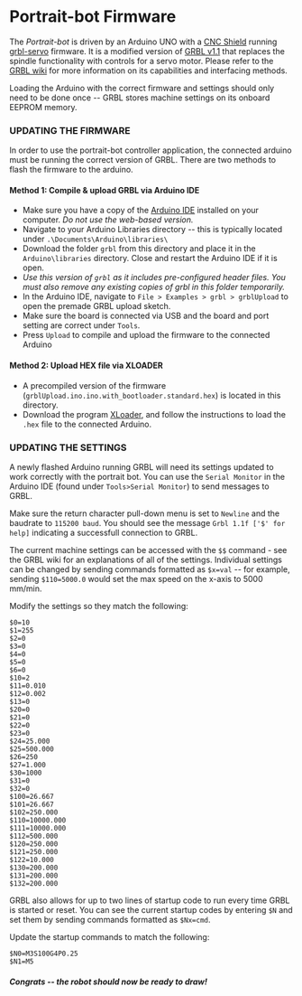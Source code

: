 # Portrait-bot Firmware

The _Portrait-bot_ is driven by an Arduino UNO with a [CNC Shield](http://blog.protoneer.co.nz/arduino-cnc-shield/) running [grbl-servo](https://github.com/cprezzi/grbl-servo) firmware. It is a modified version of [GRBL v1.1](https://github.com/gnea/grbl/) that replaces the spindle functionality with controls for a servo motor. Please refer to the [GRBL wiki](https://github.com/gnea/grbl/wiki) for more information on its capabilities and interfacing methods.

Loading the Arduino with the correct firmware and settings should only need to be done once -- GRBL stores machine settings on its onboard EEPROM memory.

### UPDATING THE FIRMWARE
In order to use the portrait-bot controller application, the connected arduino must be running the correct version of GRBL. There are two methods to flash the firmware to the arduino.

#### Method 1: Compile & upload GRBL via Arduino IDE
- Make sure you have a copy of the [Arduino IDE](https://www.arduino.cc/en/Main/Software) installed on your computer. _Do not use the web-based version._
- Navigate to your Arduino Libraries directory -- this is typically located under `.\Documents\Arduino\libraries\`
- Download the folder `grbl` from this directory and place it in the `Arduino\libraries` directory. Close and restart the Arduino IDE if it is open.
- _Use this version of `grbl` as it includes pre-configured header files. You must also remove any existing copies of grbl in this folder temporarily._
- In the Arduino IDE, navigate to `File > Examples > grbl > grblUpload` to open the premade GRBL upload sketch.
- Make sure the board is connected via USB and the board and port setting are correct under `Tools`.
- Press `Upload` to compile and upload the firmware to the connected Arduino


#### Method 2: Upload HEX file via XLOADER
- A precompiled version of the firmware (`grblUpload.ino.ino.with_bootloader.standard.hex`) is located in this directory.
- Download the program [XLoader](http://russemotto.com/xloader/), and follow the instructions to load the `.hex` file to the connected Arduino.

### UPDATING THE SETTINGS
A newly flashed Arduino running GRBL will need its settings updated to work correctly with the portrait bot. You can use the `Serial Monitor` in the Arduino IDE (found under `Tools>Serial Monitor`) to send messages to GRBL.

Make sure the return character pull-down menu is set to `Newline` and the baudrate to `115200 baud`. You should see the message `Grbl 1.1f ['$' for help]` indicating a successfull connection to GRBL.

The current machine settings can be accessed with the `$$` command - see the GRBL wiki for an explanations of all of the settings. Individual settings can be changed by sending commands formatted as `$x=val` -- for example, sending `$110=5000.0` would set the max speed on the x-axis to 5000 mm/min.

Modify the settings so they match the following:
```
$0=10
$1=255
$2=0
$3=0
$4=0
$5=0
$6=0
$10=2
$11=0.010
$12=0.002
$13=0
$20=0
$21=0
$22=0
$23=0
$24=25.000
$25=500.000
$26=250
$27=1.000
$30=1000
$31=0
$32=0
$100=26.667
$101=26.667
$102=250.000
$110=10000.000
$111=10000.000
$112=500.000
$120=250.000
$121=250.000
$122=10.000
$130=200.000
$131=200.000
$132=200.000
```

GRBL also allows for up to two lines of startup code to run every time GRBL is started or reset. You can see the current startup codes by entering `$N` and set them by sending commands formatted as `$Nx=cmd`.

Update the startup commands to match the following:
```
$N0=M3S100G4P0.25
$N1=M5
```

#### _Congrats -- the robot should now be ready to draw!_
